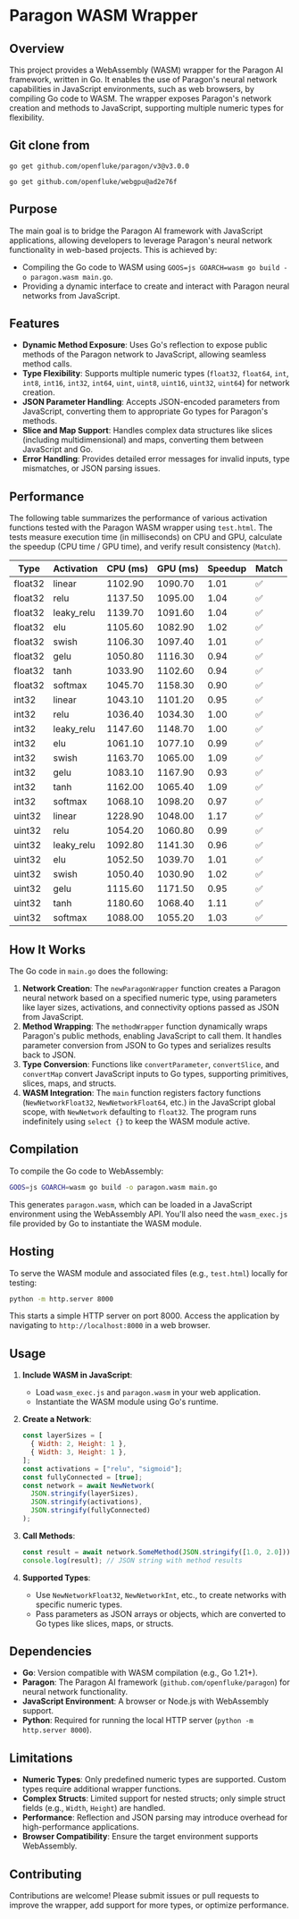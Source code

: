# Paragon WASM Wrapper

## Overview

This project provides a WebAssembly (WASM) wrapper for the Paragon AI framework, written in Go. It enables the use of Paragon's neural network capabilities in JavaScript environments, such as web browsers, by compiling Go code to WASM. The wrapper exposes Paragon's network creation and methods to JavaScript, supporting multiple numeric types for flexibility.

## Git clone from

```
go get github.com/openfluke/paragon/v3@v3.0.0
```

```
go get github.com/openfluke/webgpu@ad2e76f
```

## Purpose

The main goal is to bridge the Paragon AI framework with JavaScript applications, allowing developers to leverage Paragon's neural network functionality in web-based projects. This is achieved by:

- Compiling the Go code to WASM using `GOOS=js GOARCH=wasm go build -o paragon.wasm main.go`.
- Providing a dynamic interface to create and interact with Paragon neural networks from JavaScript.

## Features

- **Dynamic Method Exposure**: Uses Go's reflection to expose public methods of the Paragon network to JavaScript, allowing seamless method calls.
- **Type Flexibility**: Supports multiple numeric types (`float32`, `float64`, `int`, `int8`, `int16`, `int32`, `int64`, `uint`, `uint8`, `uint16`, `uint32`, `uint64`) for network creation.
- **JSON Parameter Handling**: Accepts JSON-encoded parameters from JavaScript, converting them to appropriate Go types for Paragon's methods.
- **Slice and Map Support**: Handles complex data structures like slices (including multidimensional) and maps, converting them between JavaScript and Go.
- **Error Handling**: Provides detailed error messages for invalid inputs, type mismatches, or JSON parsing issues.

## Performance

The following table summarizes the performance of various activation functions tested with the Paragon WASM wrapper using `test.html`. The tests measure execution time (in milliseconds) on CPU and GPU, calculate the speedup (CPU time / GPU time), and verify result consistency (`Match`).

| Type    | Activation | CPU (ms) | GPU (ms) | Speedup | Match |
| ------- | ---------- | -------- | -------- | ------- | ----- |
| float32 | linear     | 1102.90  | 1090.70  | 1.01    | ✅    |
| float32 | relu       | 1137.50  | 1095.00  | 1.04    | ✅    |
| float32 | leaky_relu | 1139.70  | 1091.60  | 1.04    | ✅    |
| float32 | elu        | 1105.60  | 1082.90  | 1.02    | ✅    |
| float32 | swish      | 1106.30  | 1097.40  | 1.01    | ✅    |
| float32 | gelu       | 1050.80  | 1116.30  | 0.94    | ✅    |
| float32 | tanh       | 1033.90  | 1102.60  | 0.94    | ✅    |
| float32 | softmax    | 1045.70  | 1158.30  | 0.90    | ✅    |
| int32   | linear     | 1043.10  | 1101.20  | 0.95    | ✅    |
| int32   | relu       | 1036.40  | 1034.30  | 1.00    | ✅    |
| int32   | leaky_relu | 1147.60  | 1148.70  | 1.00    | ✅    |
| int32   | elu        | 1061.10  | 1077.10  | 0.99    | ✅    |
| int32   | swish      | 1163.70  | 1065.00  | 1.09    | ✅    |
| int32   | gelu       | 1083.10  | 1167.90  | 0.93    | ✅    |
| int32   | tanh       | 1162.00  | 1065.40  | 1.09    | ✅    |
| int32   | softmax    | 1068.10  | 1098.20  | 0.97    | ✅    |
| uint32  | linear     | 1228.90  | 1048.00  | 1.17    | ✅    |
| uint32  | relu       | 1054.20  | 1060.80  | 0.99    | ✅    |
| uint32  | leaky_relu | 1092.80  | 1141.30  | 0.96    | ✅    |
| uint32  | elu        | 1052.50  | 1039.70  | 1.01    | ✅    |
| uint32  | swish      | 1050.40  | 1030.90  | 1.02    | ✅    |
| uint32  | gelu       | 1115.60  | 1171.50  | 0.95    | ✅    |
| uint32  | tanh       | 1180.60  | 1068.40  | 1.11    | ✅    |
| uint32  | softmax    | 1088.00  | 1055.20  | 1.03    | ✅    |

## How It Works

The Go code in `main.go` does the following:

1. **Network Creation**: The `newParagonWrapper` function creates a Paragon neural network based on a specified numeric type, using parameters like layer sizes, activations, and connectivity options passed as JSON from JavaScript.
2. **Method Wrapping**: The `methodWrapper` function dynamically wraps Paragon's public methods, enabling JavaScript to call them. It handles parameter conversion from JSON to Go types and serializes results back to JSON.
3. **Type Conversion**: Functions like `convertParameter`, `convertSlice`, and `convertMap` convert JavaScript inputs to Go types, supporting primitives, slices, maps, and structs.
4. **WASM Integration**: The `main` function registers factory functions (`NewNetworkFloat32`, `NewNetworkFloat64`, etc.) in the JavaScript global scope, with `NewNetwork` defaulting to `float32`. The program runs indefinitely using `select {}` to keep the WASM module active.

## Compilation

To compile the Go code to WebAssembly:

```bash
GOOS=js GOARCH=wasm go build -o paragon.wasm main.go
```

This generates `paragon.wasm`, which can be loaded in a JavaScript environment using the WebAssembly API. You'll also need the `wasm_exec.js` file provided by Go to instantiate the WASM module.

## Hosting

To serve the WASM module and associated files (e.g., `test.html`) locally for testing:

```bash
python -m http.server 8000
```

This starts a simple HTTP server on port 8000. Access the application by navigating to `http://localhost:8000` in a web browser.

## Usage

1. **Include WASM in JavaScript**:

   - Load `wasm_exec.js` and `paragon.wasm` in your web application.
   - Instantiate the WASM module using Go's runtime.

2. **Create a Network**:

   ```javascript
   const layerSizes = [
     { Width: 2, Height: 1 },
     { Width: 3, Height: 1 },
   ];
   const activations = ["relu", "sigmoid"];
   const fullyConnected = [true];
   const network = await NewNetwork(
     JSON.stringify(layerSizes),
     JSON.stringify(activations),
     JSON.stringify(fullyConnected)
   );
   ```

3. **Call Methods**:

   ```javascript
   const result = await network.SomeMethod(JSON.stringify([1.0, 2.0]));
   console.log(result); // JSON string with method results
   ```

4. **Supported Types**:
   - Use `NewNetworkFloat32`, `NewNetworkInt`, etc., to create networks with specific numeric types.
   - Pass parameters as JSON arrays or objects, which are converted to Go types like slices, maps, or structs.

## Dependencies

- **Go**: Version compatible with WASM compilation (e.g., Go 1.21+).
- **Paragon**: The Paragon AI framework (`github.com/openfluke/paragon`) for neural network functionality.
- **JavaScript Environment**: A browser or Node.js with WebAssembly support.
- **Python**: Required for running the local HTTP server (`python -m http.server 8000`).

## Limitations

- **Numeric Types**: Only predefined numeric types are supported. Custom types require additional wrapper functions.
- **Complex Structs**: Limited support for nested structs; only simple struct fields (e.g., `Width`, `Height`) are handled.
- **Performance**: Reflection and JSON parsing may introduce overhead for high-performance applications.
- **Browser Compatibility**: Ensure the target environment supports WebAssembly.

## Contributing

Contributions are welcome! Please submit issues or pull requests to improve the wrapper, add support for more types, or optimize performance.
